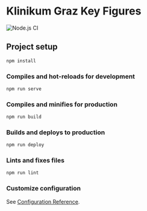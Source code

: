 # Klinikum Graz Key Figures

![Node.js CI](https://github.com/pbek/kages-controlling/workflows/Node.js%20CI/badge.svg)

## Project setup

```bash
npm install
```

### Compiles and hot-reloads for development

```bash
npm run serve
```

### Compiles and minifies for production

```bash
npm run build
```

### Builds and deploys to production

```bash
npm run deploy
```

### Lints and fixes files

```bash
npm run lint
```

### Customize configuration

See [Configuration Reference](https://cli.vuejs.org/config/).
